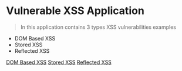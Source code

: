 # Vulnerable XSS Application
> In this application contains 3 types XSS vulnerabilities examples

* DOM Based XSS
* Stored XSS
* Reflected XSS

[DOM Based XSS](DOMBASEDXSS.md)
[Stored XSS](STOREDXSS.md)
[Reflected XSS](REFLECTEDXSS.md)
